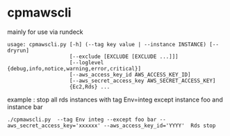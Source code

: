 # cpmawscli
mainly for use via rundeck

```
usage: cpmawscli.py [-h] (--tag key value | --instance INSTANCE) [--dryrun]
                    [--exclude [EXCLUDE [EXCLUDE ...]]]
                    [--loglevel {debug,info,notice,warning,error,critical}]
                    [--aws_access_key_id AWS_ACCESS_KEY_ID]
                    [--aws_secret_access_key AWS_SECRET_ACCESS_KEY]
                    {Ec2,Rds} ...
```

example :
stop all rds instances with tag Env=integ except instance foo and instance bar
```
./cpmawscli.py  --tag Env integ --except foo bar --aws_secret_access_key='xxxxxx' --aws_access_key_id='YYYY'  Rds stop
```

